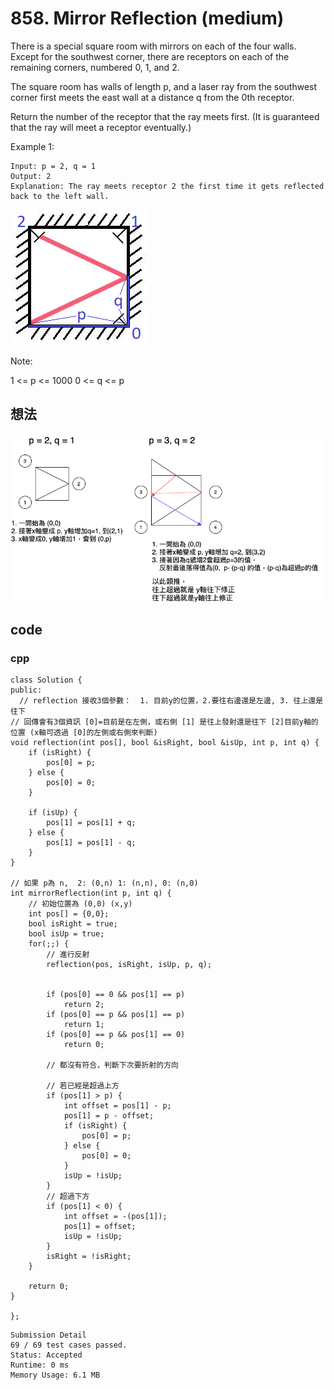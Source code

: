 # 858. Mirror Reflection (medium)

There is a special square room with mirrors on each of the four walls.  Except for the southwest corner, there are receptors on each of the remaining corners, numbered 0, 1, and 2.

The square room has walls of length p, and a laser ray from the southwest corner first meets the east wall at a distance q from the 0th receptor.

Return the number of the receptor that the ray meets first.  (It is guaranteed that the ray will meet a receptor eventually.)

 
Example 1:
```
Input: p = 2, q = 1
Output: 2
Explanation: The ray meets receptor 2 the first time it gets reflected back to the left wall.
```
![reflection](./diagram/reflection.png)

Note:

1 <= p <= 1000
0 <= q <= p

## 想法

![reflection_think](./diagram/reflection_diagram.png)

## code

### cpp

```cpp=
class Solution {
public:
  // reflection 接收3個參數：  1. 目前y的位置，2.要往右邊還是左邊, 3. 往上還是往下
// 回傳會有3個資訊 [0]=目前是在左側，或右側 [1] 是往上發射還是往下 [2]目前y軸的位置 (x軸可透過 [0]的左側或右側來判斷)
void reflection(int pos[], bool &isRight, bool &isUp, int p, int q) {
    if (isRight) {
        pos[0] = p;
    } else {
        pos[0] = 0;
    }

    if (isUp) {
        pos[1] = pos[1] + q;
    } else {
        pos[1] = pos[1] - q;
    }
}

// 如果 p為 n,  2: (0,n) 1: (n,n), 0: (n,0)
int mirrorReflection(int p, int q) {
    // 初始位置為 (0,0) (x,y)
    int pos[] = {0,0};
    bool isRight = true;
    bool isUp = true;
    for(;;) {
        // 進行反射
        reflection(pos, isRight, isUp, p, q);


        if (pos[0] == 0 && pos[1] == p)
            return 2;
        if (pos[0] == p && pos[1] == p)
            return 1;
        if (pos[0] == p && pos[1] == 0)
            return 0;

        // 都沒有符合，判斷下次要折射的方向

        // 若已經是超過上方
        if (pos[1] > p) {
            int offset = pos[1] - p;
            pos[1] = p - offset;
            if (isRight) {
                pos[0] = p;
            } else {
                pos[0] = 0;
            }
            isUp = !isUp;
        }
        // 超過下方
        if (pos[1] < 0) {
            int offset = -(pos[1]);
            pos[1] = offset;
            isUp = !isUp;
        }
        isRight = !isRight;
    }

    return 0;
}

};
```

```
Submission Detail
69 / 69 test cases passed.
Status: Accepted
Runtime: 0 ms
Memory Usage: 6.1 MB
```